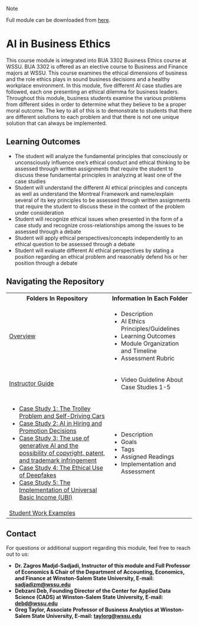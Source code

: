 > [!NOTE]
> Full module can be downloaded from [here](https://github.com/CADS-WSSU/WSSU-AI-Ethics-Modules/blob/main/AI%20in%20Business%20Ethics/AI%20in%20Business%20Ethics%20Module.pdf). 
# AI in Business Ethics
This course module is integrated into BUA 3302 Business Ethics course at WSSU. BUA 3302 is offered as an elective course to Business and Finance majors at WSSU. This course examines the ethical dimensions of business and the role ethics plays in sound business decisions and a healthy workplace environment. In this module, five different AI case studies are followed, each one presenting an ethical dilemma for business leaders. Throughout this module, business students examine the various problems from different sides in order to determine what they believe to be a proper moral outcome. The key to all of
this is to demonstrate to students that there are different solutions to each problem and that there is not one unique solution that can always be implemented.

## Learning Outcomes

* The student will analyze the fundamental principles that consciously or unconsciously influence one’s ethical conduct and ethical thinking to be assessed through written assignments that require the student to discuss these fundamental principles in analyzing at least one of the case studies
* Student will understand the different AI ethical principles and concepts as well as understand the Montreal Framework and name/explain several of its key principles to be assessed through written assignments that require the student to discuss these in the context of the problem under consideration
* Student will recognize ethical issues when presented in the form of a case study and recognize cross-relationships among the issues to be assessed through a debate
* Student will apply ethical perspectives/concepts independently to an ethical question to be assessed through a debate
* Student will evaluate different AI ethical perspectives by stating a position regarding an ethical problem and reasonably defend his or her position through a debate



## Navigating the Repository
<table>
  <tbody>
    <tr>
      <th>Folders In Repository</th>
      <th>Information In Each Folder</th>
    </tr>
    <tr>
      <td><a href="https://drive.google.com/file/d/1OieYDoAZsEM4M_4bhjhuDU-5aa06CKRw/view?usp=sharing">Overview</a></td>
      <td>
        <ul>
          <li>Description</li>
          <li>AI Ethics Principles/Guidelines</li>
          <li>Learning Outcomes</li>
          <li>Module Organization and Timeline</li>
          <li>Assessment Rubric</li>
        </ul>
      </td>
    </tr>
    <tr>
      <td><a href="https://drive.google.com/file/d/1lTl-lu0h7mrG5XnJwVyvWAEa0XmN0W4i/view?usp=sharing">Instructor Guide</a></td>
      <td>
        <ul>
          <li>Video Guideline About Case Studies 1-5</li>
        </ul>
      </td>
    </tr>
    <tr>
      <td>
        <ul>
          <li><a href="https://drive.google.com/file/d/1nGetXULBj0Oi7eOX9yVkW6lJOBw7yZuu/view?usp=sharing">Case Study 1: The Trolley Problem and Self-Driving Cars </a></li>
          <li><a href="https://drive.google.com/file/d/1DpOE7Fs-8F8WpP18jEjG0NN8OtNDjkaI/view?usp=sharing">Case Study 2: AI in Hiring and Promotion Decisions</a></li>
          <li><a href="https://drive.google.com/file/d/1RMr5xxBD0ajO0hPKsR9JXCh75VfG8aCm/view?usp=sharing">Case Study 3: The use of generative AI and the possibility of copyright, patent, and trademark infringement</a></li>
          <li><a href="https://drive.google.com/file/d/1MnGM4ICTozkYu5eVjqL0NnK1KiwywVpS/view?usp=sharing">Case Study 4: The Ethical Use of Deepfakes</a></li>
          <li><a href="https://drive.google.com/file/d/1yWp4qA97b6luoM6RqmdktHoFDSbTzWCe/view?usp=sharing">Case Study 5: The Implementation of Universal Basic Income (UBI)</a></li>
        </ul>
      </td>
      <td>
        <ul>
          <li>Description</li>
          <li>Goals</li>
          <li>Tags</li>
          <li>Assigned Readings</li>
          <li>Implementation and Assessment</li>
        </ul>
      </td>
    </tr>
    <tr>
      <td><a href="https://github.com/CADS-WSSU/WSSU-AI-Ethics-Modules/tree/main/AI%20in%20Business%20Ethics/Student%20Work%20Examples">Student Work Examples</a></td>
      <td>
      </td>
    </tr>
  </tbody>
</table>

## Contact
For questions or additional support regarding this module, feel free to reach out to us:
* **Dr. Zagros Madjd-Sadjadi, Instructor of this module and Full Professor of Economics & Chair of the Department of Accounting, Economics, and Finance
at Winston-Salem State University, E-mail: sadjadizm@wssu.edu**
* **Debzani Deb, Founding Director of the Center for Applied Data Science (CADS) at Winston-Salem State University,
  E-mail: debd@wssu.edu**
* **Greg Taylor, Associate Professor of Business Analytics at Winston-Salem State University, E-mail: taylorg@wssu.edu**
